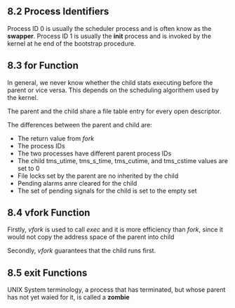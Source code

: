 8.2 Process Identifiers
--------------------------
Process ID 0 is usually the scheduler process and is often know as the **swapper**.
Process ID 1 is usually the **init** process and is invoked by the kernel at he end of the bootstrap procedure.

8.3 for Function
------------------

In general, we never know whether the child stats executing before the parent or vice versa. This depends on the scheduling algorithem used by the kernel.

The parent and the child share a file table entry for every open descriptor.

The differences between the parent and child are:

+ The return value from *fork*
+ The process IDs
+ The two processes have different parent process IDs
+ The child tms_utime, tms_s_time, tms_cutime, and tms_cstime values are set to 0
+ File locks set by the parent are no inherited by the child
+ Pending alarms anre cleared for the child
+ The set of pending signals for the child is set to the empty set

8.4 vfork Function
------------------
Firstly, *vfork* is used to call *exec* and it is more efficiency than *fork*, since it would not copy the address space of the parent into child

Secondly, *vfork* guarantees that the child runs first.

8.5 exit Functions
--------------------
UNIX System terminology, a process that has terminated, but whose parent has not yet waied for it, is called a **zombie**
